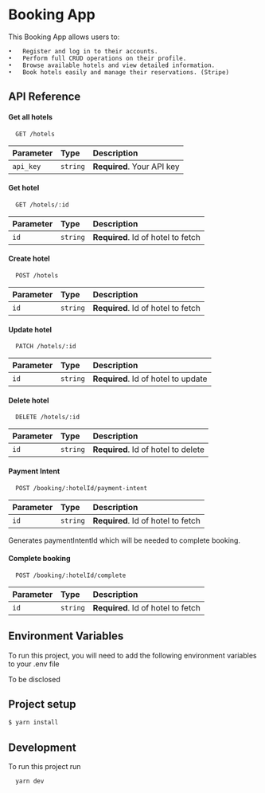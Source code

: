 # Booking App

This Booking App allows users to:

    •	Register and log in to their accounts.
    •	Perform full CRUD operations on their profile.
    •	Browse available hotels and view detailed information.
    •	Book hotels easily and manage their reservations. (Stripe)

## API Reference

#### Get all hotels

```http
  GET /hotels
```

| Parameter | Type     | Description                |
| :-------- | :------- | :------------------------- |
| `api_key` | `string` | **Required**. Your API key |

#### Get hotel

```http
  GET /hotels/:id
```

| Parameter | Type     | Description                        |
| :-------- | :------- | :--------------------------------- |
| `id`      | `string` | **Required**. Id of hotel to fetch |

#### Create hotel

```http
  POST /hotels
```

| Parameter | Type     | Description                        |
| :-------- | :------- | :--------------------------------- |
| `id`      | `string` | **Required**. Id of hotel to fetch |

#### Update hotel

```http
  PATCH /hotels/:id
```

| Parameter | Type     | Description                         |
| :-------- | :------- | :---------------------------------- |
| `id`      | `string` | **Required**. Id of hotel to update |

#### Delete hotel

```http
  DELETE /hotels/:id
```

| Parameter | Type     | Description                         |
| :-------- | :------- | :---------------------------------- |
| `id`      | `string` | **Required**. Id of hotel to delete |

#### Payment Intent

```http
  POST /booking/:hotelId/payment-intent
```

| Parameter | Type     | Description                        |
| :-------- | :------- | :--------------------------------- |
| `id`      | `string` | **Required**. Id of hotel to fetch |

Generates paymentIntentId which will be needed to complete booking.

#### Complete booking

```http
  POST /booking/:hotelId/complete
```

| Parameter | Type     | Description                        |
| :-------- | :------- | :--------------------------------- |
| `id`      | `string` | **Required**. Id of hotel to fetch |

## Environment Variables

To run this project, you will need to add the following environment variables to your .env file

To be disclosed

## Project setup

```bash
$ yarn install
```

## Development

To run this project run

```bash
  yarn dev
```
